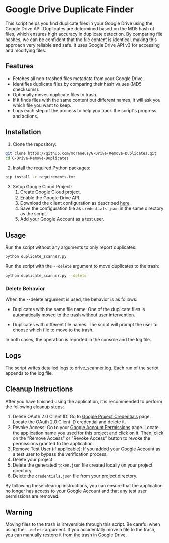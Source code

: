 # Google Drive Duplicate Finder

This script helps you find duplicate files in your Google Drive using the Google Drive API. 
Duplicates are determined based on the MD5 hash of files, which ensures high accuracy in duplicate detection. 
By comparing file hashes, we can be confident that the file content is identical, making this approach very reliable and safe.
It uses Google Drive API v3 for accessing and modifying files.

## Features

- Fetches all non-trashed files metadata from your Google Drive.
- Identifies duplicate files by comparing their hash values (MD5 checksums).
- Optionally moves duplicate files to trash.
- If it finds files with the same content but different names, it will ask you which file you want to keep.
- Logs each step of the process to help you track the script's progress and actions.

## Installation

1. Clone the repository:

```bash
git clone https://github.com/moraneus/G-Drive-Remove-Duplicates.git
cd G-Drive-Remove-Duplicates
```
2. Install the required Python packages:
```bash
pip install -r requirements.txt
```
3. Setup Google Cloud Project:
	1. Create Google Cloud project.
	2. Enable the Google Drive API.
	3. Download the client configuration as described [here](https://developers.google.com/drive/api/v3/quickstart/python).
	4. Save the configuration file as `credentials.json` in the same directory as the script.
	5. Add your Google Account as a test user.

## Usage
Run the script without any arguments to only report duplicates:
```bash
python duplicate_scanner.py
```

Run the script with the `--delete` argument to move duplicates to the trash:
```bash
python duplicate_scanner.py --delete
```

### Delete Behavior
When the --delete argument is used, the behavior is as follows:

- Duplicates with the same file name: One of the duplicate files is automatically moved to the trash without user intervention.

- Duplicates with different file names: The script will prompt the user to choose which file to move to the trash.

In both cases, the operation is reported in the console and the log file.

## Logs
The script writes detailed logs to drive_scanner.log. Each run of the script appends to the log file.

## Cleanup Instructions

After you have finished using the application, it is recommended to perform the following cleanup steps:

1. Delete OAuth 2.0 Client ID: Go to [Google Project Credentials](https://console.cloud.google.com/apis/credentials) page. Locate the OAuth 2.0 Client ID credential and delete it.
2. Revoke Access: Go to your [Google Account Permissions](https://myaccount.google.com/permissions) page. Locate the application name you used for this project and click on it. Then, click on the "Remove Access" or "Revoke Access" button to revoke the permissions granted to the application.
3. Remove Test User (if applicable): If you added your Google Account as a test user to bypass the verification process.
4. Delete your project.
5. Delete the generated `token.json` file created locally on your project directory.
6. Delete the `credentials.json` file from your project directory.

By following these cleanup instructions, you can ensure that the application no longer has access to your Google Account and that any test user permissions are removed.


## Warning
Moving files to the trash is irreversible through this script. Be careful when using the `--delete` argument. If you accidentally move a file to the trash, you can manually restore it from the trash in Google Drive.
